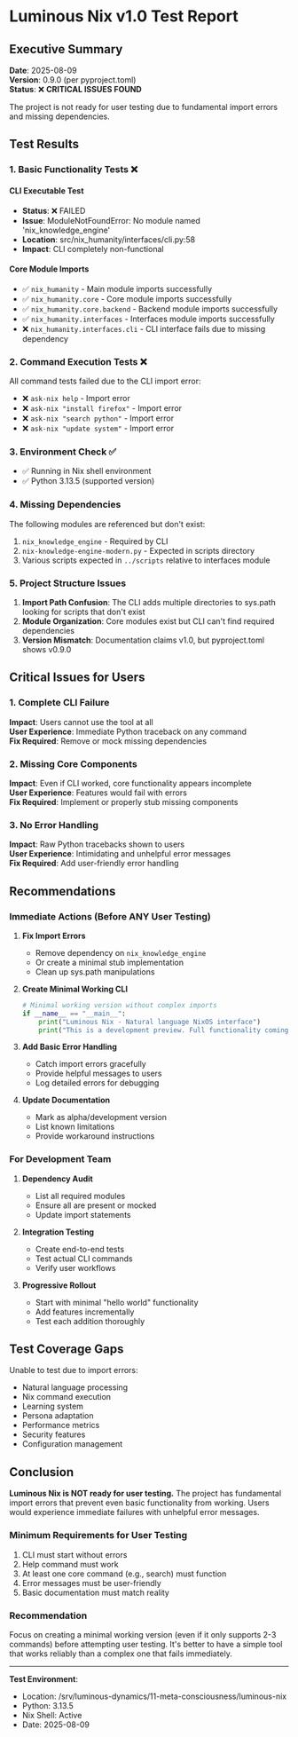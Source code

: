# Luminous Nix v1.0 Test Report

## Executive Summary

**Date**: 2025-08-09  
**Version**: 0.9.0 (per pyproject.toml)  
**Status**: ❌ **CRITICAL ISSUES FOUND**

The project is not ready for user testing due to fundamental import errors and missing dependencies.

## Test Results

### 1. Basic Functionality Tests ❌

#### CLI Executable Test
- **Status**: ❌ FAILED
- **Issue**: ModuleNotFoundError: No module named 'nix_knowledge_engine'
- **Location**: src/nix_humanity/interfaces/cli.py:58
- **Impact**: CLI completely non-functional

#### Core Module Imports
- ✅ `nix_humanity` - Main module imports successfully
- ✅ `nix_humanity.core` - Core module imports successfully
- ✅ `nix_humanity.core.backend` - Backend module imports successfully
- ✅ `nix_humanity.interfaces` - Interfaces module imports successfully
- ❌ `nix_humanity.interfaces.cli` - CLI interface fails due to missing dependency

### 2. Command Execution Tests ❌

All command tests failed due to the CLI import error:
- ❌ `ask-nix help` - Import error
- ❌ `ask-nix "install firefox"` - Import error
- ❌ `ask-nix "search python"` - Import error
- ❌ `ask-nix "update system"` - Import error

### 3. Environment Check ✅
- ✅ Running in Nix shell environment
- ✅ Python 3.13.5 (supported version)

### 4. Missing Dependencies

The following modules are referenced but don't exist:
1. `nix_knowledge_engine` - Required by CLI
2. `nix-knowledge-engine-modern.py` - Expected in scripts directory
3. Various scripts expected in `../scripts` relative to interfaces module

### 5. Project Structure Issues

1. **Import Path Confusion**: The CLI adds multiple directories to sys.path looking for scripts that don't exist
2. **Module Organization**: Core modules exist but CLI can't find required dependencies
3. **Version Mismatch**: Documentation claims v1.0, but pyproject.toml shows v0.9.0

## Critical Issues for Users

### 1. Complete CLI Failure
**Impact**: Users cannot use the tool at all  
**User Experience**: Immediate Python traceback on any command  
**Fix Required**: Remove or mock missing dependencies

### 2. Missing Core Components
**Impact**: Even if CLI worked, core functionality appears incomplete  
**User Experience**: Features would fail with errors  
**Fix Required**: Implement or properly stub missing components

### 3. No Error Handling
**Impact**: Raw Python tracebacks shown to users  
**User Experience**: Intimidating and unhelpful error messages  
**Fix Required**: Add user-friendly error handling

## Recommendations

### Immediate Actions (Before ANY User Testing)

1. **Fix Import Errors**
   - Remove dependency on `nix_knowledge_engine`
   - Or create a minimal stub implementation
   - Clean up sys.path manipulations

2. **Create Minimal Working CLI**
   ```python
   # Minimal working version without complex imports
   if __name__ == "__main__":
       print("Luminous Nix - Natural language NixOS interface")
       print("This is a development preview. Full functionality coming soon!")
   ```

3. **Add Basic Error Handling**
   - Catch import errors gracefully
   - Provide helpful messages to users
   - Log detailed errors for debugging

4. **Update Documentation**
   - Mark as alpha/development version
   - List known limitations
   - Provide workaround instructions

### For Development Team

1. **Dependency Audit**
   - List all required modules
   - Ensure all are present or mocked
   - Update import statements

2. **Integration Testing**
   - Create end-to-end tests
   - Test actual CLI commands
   - Verify user workflows

3. **Progressive Rollout**
   - Start with minimal "hello world" functionality
   - Add features incrementally
   - Test each addition thoroughly

## Test Coverage Gaps

Unable to test due to import errors:
- Natural language processing
- Nix command execution
- Learning system
- Persona adaptation
- Performance metrics
- Security features
- Configuration management

## Conclusion

**Luminous Nix is NOT ready for user testing.** The project has fundamental import errors that prevent even basic functionality from working. Users would experience immediate failures with unhelpful error messages.

### Minimum Requirements for User Testing

1. CLI must start without errors
2. Help command must work
3. At least one core command (e.g., search) must function
4. Error messages must be user-friendly
5. Basic documentation must match reality

### Recommendation

Focus on creating a minimal working version (even if it only supports 2-3 commands) before attempting user testing. It's better to have a simple tool that works reliably than a complex one that fails immediately.

---

**Test Environment**:
- Location: /srv/luminous-dynamics/11-meta-consciousness/luminous-nix
- Python: 3.13.5
- Nix Shell: Active
- Date: 2025-08-09